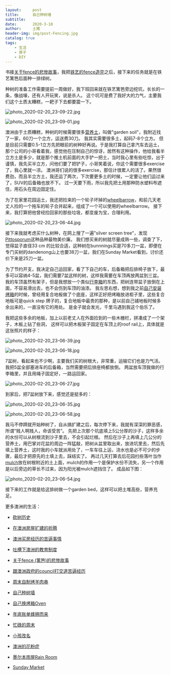 ```yaml
---
layout:     post
title:      自己种树墙
subtitle:   
date:       2020-3-10
author:     土猪
header-img: img/post-Fencing.jpg
catalog: true
tags:
    - 生活
    - 房子
    - DIY
---
```



书接[关于fence的悲惨故事](http://livinginau.life/2019/12/01/%E5%85%B3%E4%BA%8Efence%E7%9A%84%E6%82%B2%E6%83%A8%E6%95%85%E4%BA%8B/)，我把[铁艺的fence造完](http://livinginau.life/2020/01/06/%E7%BB%88%E4%BA%8E%E9%80%A0%E5%A5%BD%E4%BA%86fence/)之后，接下来的任务就是在铁艺篱笆后面种一排绿树。 





种树的准备工作需要提前一周做好，我下班回来就在铁艺篱笆旁边挖坑，长长的一条，像战壕，还有人开玩笑，说是杀人。 这个坑可是费了我好大的力气，主要我们这个土质太糟糕，一耙子下去都要震一下。 





![photo_2020-02-20_23-09-22.jpg](https://cdn.steemitimages.com/DQmetp1Mfz5RHBPnckZLXYBzhBZ9phdiDRCKzixyUEMDoAA/photo_2020-02-20_23-09-22.jpg)





![photo_2020-02-20_23-09-01.jpg](https://cdn.steemitimages.com/DQmTuvVxFjKRpHgxFJoihf9HnTRL2xZg7k822GpgQD5DGWY/photo_2020-02-20_23-09-01.jpg)



澳洲由于土质糟糕，种树的时候需要很多[营养土](https://amzn.to/2W0H3Ca)，叫做"garden soil"，我附近找了一家，60刀一个立方，运送费30刀。 我其实需要很多土，起码7-8个立方。 但是目前只需要0.5-1立方先把眼前的树种好再说。于是我打算自己拿汽车去运土，那个公司的小哥看着我，感觉他在压制自己的惊讶，居然有这种操作，他给我看半立方土是多少，就是那个推土机前面的大手铲一把土，当时我心里有些吃惊，出于谨慎，我先买半立方，问他们要了把铲子，小哥笑着说，你这个需要很多exercise了，我心里就一凉。 澳洲哥们说的很多exercise，那估计很累人的活了。果然很费劲，而且半立方土，我还运了两次，下次要更多土的时候，一定要让他们运过来了，SUV的后备箱也放不下。 过一天要下雨，所以我先把土用那种防水塑料布遮住，用石头在周边固定住。






为了在家里花园运土，我还把捡来的一个轮子坏掉的[wheelbarrow](https://amzn.to/38IcxQd)，和前几天老丈人捡的一个拖车的轮子合并起来，组成了一个可以使用的wheelbarrow。 接下来，我打算把他曾经捡回家的那些垃圾，都变废为宝，合理利用。




![photo_2020-02-20_23-06-44.jpg](https://cdn.steemitimages.com/DQmPfMDpVHTfCwyxvSr594Hj5sjv4JWiKT3bMY2cQRQDb7i/photo_2020-02-20_23-06-44.jpg)





接下来我就考虑买什么树种，在网上搜了一遍"silver screen tree"，发现[Pittosporum](https://amzn.to/2VY7jgj)这种品种最物美价廉。 我们想买来的树就尽量成熟一些，调查了下，觉得盆子直径33 cm 的比较合适，这种树在bunnnings买是70多刀一盆，即便在专门买树的dandenong山上也要38刀一盆，我们在Sunday Market看到，讨价还价下来是25刀一盆。






为了节约开支，我决定自己运回家，看了下自己的车，后备箱把后排椅子放下，最多可以容纳4-5盆，我们需要7盆这样的树，这样我需要在车顶再放两盆到三盆。 我的车顶虽然有架子，但是我想放一个类似[行李箱](https://amzn.to/39EsFDk)的东西，把树连带盆子放倒在上面，不容易滑出去，也不会伤到车顶的油漆。 我左思右想，想到我之前[自己安装烤箱]()的时候，曾经用复合地板做了个底座，这样正好把烤箱放进柜子里，这些复合地板可是quick step 牌子的，复合地板中最贵的那种，是以前自己铺地板时候多余出来的，一直没有它的用处。 是金子就会发光，千里马遇到我这个伯乐了。 




我把这些多余的地板，加上以前老丈人在外面捡到的一些木栅栏，拼凑成了一个架子，木板上钻了些洞， 这样可以把木板架子固定在车顶上的roof rail上，具体就是这张照片的样子：




![photo_2020-02-20_23-06-39.jpg](https://cdn.steemitimages.com/DQmUJC4xo8ctmFWTKZjKtL9V8gnLs3mLB81i65fBECWkVVb/photo_2020-02-20_23-06-39.jpg)




![photo_2020-02-20_23-06-18.jpg](https://cdn.steemitimages.com/DQmNhiuSDPFpPagAcSYdTEHHF6BNoxzUrgwLjPVP8TA6Hj5/photo_2020-02-20_23-06-18.jpg)




7盆树，看起来也不少啊，主要我们买的树根大，非常重，运输它们也是力气活。 我把5盆全部塞进车的后备箱，当然需要把后排座椅都放倒。 两盆放车顶我做的行李箱里，并且用绳子固定好，一路运回家。 




![photo_2020-02-20_23-06-27.jpg](https://cdn.steemitimages.com/DQme4EKFsDNfXC5p1adv3yGHSk92BmkmoATcP449rP4qKpM/photo_2020-02-20_23-06-27.jpg)




到家后，把7盆树放下来，感觉还是挺多的：





![photo_2020-02-20_23-06-35.jpg](https://cdn.steemitimages.com/DQmPdSKtAHEFjBoZ918iYtdAH72a9URzChdkcxC1ScLxsAx/photo_2020-02-20_23-06-35.jpg)




![photo_2020-02-20_23-06-58.jpg](https://cdn.steemitimages.com/DQmNxBx4e9V6GzCBPmqP65NgKGuuqFS14Z195LRxBwMTuLD/photo_2020-02-20_23-06-58.jpg)






我马不停蹄就开始种树了，自从搞扩建之后，每次停下来，我就有深深的罪恶感，所谓“贱人啊贱人，命该受苦”。 先把上次那个坑底填上5公分厚的沙子，这样多余的水份可以从树根流到沙子里去，不会引起烂根。 然后在沙子上再填上几公分的营养土，用巴掌对花盆的周边一阵猛敲，把树从盆里取出来，放进坑里去，然后先填上营养土，这时我的小车就派用处了，一车车往上运，浇水也是必不可少的步骤，最后才把原先的土填上去，踩结实了。  再过几天打算去后花园扫些落叶当作[mulch](https://amzn.to/2Q0PR76)放在树根附近的土上面，mulch的作用一个是保护水份不流失，另一个作用是以后旁边的草长不过来，因为阳光被mulch遮挡住了。 成品如下图：






![photo_2020-02-20_23-06-54.jpg](https://cdn.steemitimages.com/DQmcyvTD4X8RfCZCJG8EU4S1ERB4hJuWJcHtS1LbsdMMCFr/photo_2020-02-20_23-06-54.jpg)





接下来的工作就是给这排树做一个garden bed，这样可以把土堆高些，营养充足。









更多澳洲的生活：

- [砍树历史](http://livinginau.life/2019/12/29/%E7%A0%8D%E6%A0%91%E5%8E%86%E5%8F%B2/)

- [在澳洲房屋扩建的折腾](http://livinginau.life/2019/12/19/%E5%9C%A8%E6%BE%B3%E6%B4%B2%E6%88%BF%E5%B1%8B%E6%89%A9%E5%BB%BA%E7%9A%84%E6%8A%98%E8%85%BE/)

- 
  [澳洲买房经历的苦逼事情](http://livinginau.life/2019/12/18/%E6%BE%B3%E6%B4%B2%E4%B9%B0%E6%88%BF%E7%BB%8F%E5%8E%86%E7%9A%84%E8%8B%A6%E9%80%BC%E4%BA%8B%E6%83%85/)

- 
  [吐槽下澳洲的教育制度](http://livinginau.life/2019/12/13/%E5%90%90%E6%A7%BD%E6%BE%B3%E6%B4%B2%E6%95%99%E8%82%B2%E5%88%B6%E5%BA%A6/)

- [关于fence (篱笆)的悲惨故事](http://livinginau.life/2019/12/01/%E5%85%B3%E4%BA%8Efence%E7%9A%84%E6%82%B2%E6%83%A8%E6%95%85%E4%BA%8B/)

- [跟澳洲政府的council打交道苦逼经历](http://livinginau.life/2019/11/29/%E8%B7%9F%E6%BE%B3%E6%B4%B2%E6%94%BF%E5%BA%9C%E7%9A%84council%E6%89%93%E4%BA%A4%E9%81%93%E8%8B%A6%E9%80%BC%E7%BB%8F%E5%8E%86/)

- [周末自制烤羊肉串](http://livinginau.life/2014/03/03/%E5%91%A8%E6%9C%AB%E8%87%AA%E5%88%B6%E7%83%A4%E7%BE%8A%E8%82%89%E4%B8%B2/)

- [自己种树墙](http://livinginau.life/2020/03/10/%E8%87%AA%E5%B7%B1%E7%A7%8D%E6%A0%91%E5%A2%99/)

- [自己换烤箱Oven](http://livinginau.life/2020/02/12/%E8%87%AA%E5%B7%B1%E6%8D%A2oven/)

- [年底账单蜂拥而来](http://livinginau.life/2019/11/29/%E8%B4%A6%E5%8D%95%E8%9C%82%E6%8B%A5%E8%80%8C%E6%9D%A5/)

- [忙碌的周末](http://livinginau.life/2019/11/12/%E5%BF%99%E7%A2%8C%E7%9A%84%E5%91%A8%E6%9C%AB/)

- [小孩改名](http://livinginau.life/2019/11/10/%E5%B0%8F%E5%AD%A9%E6%94%B9%E5%90%8D/)

- [澳洲的花粉症](http://livinginau.life/2018/08/10/%E6%BE%B3%E6%B4%B2%E7%9A%84%E8%8A%B1%E7%B2%89%E7%97%87/)

- [墨尔本雨屋Rain Room](http://livinginau.life/2020/01/13/rain-room/)

- [Sunday Market](http://livinginau.life/2020/01/12/Sunday-Market/)
